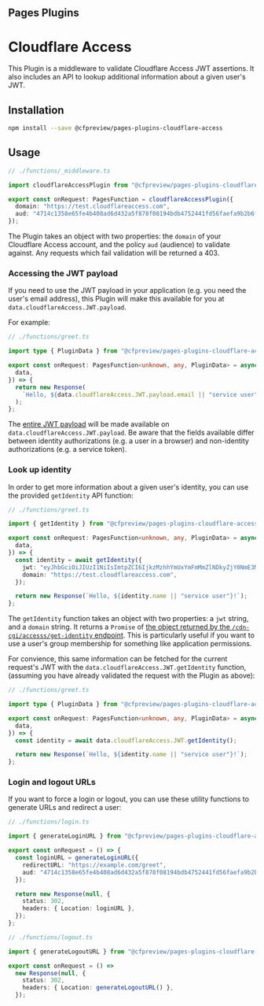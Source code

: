 ## Pages Plugins

# Cloudflare Access

This Plugin is a middleware to validate Cloudflare Access JWT assertions. It also includes an API to lookup additional information about a given user's JWT.

## Installation

```sh
npm install --save @cfpreview/pages-plugins-cloudflare-access
```

## Usage

```typescript
// ./functions/_middleware.ts

import cloudflareAccessPlugin from "@cfpreview/pages-plugins-cloudflare-access";

export const onRequest: PagesFunction = cloudflareAccessPlugin({
  domain: "https://test.cloudflareaccess.com",
  aud: "4714c1358e65fe4b408ad6d432a5f878f08194bdb4752441fd56faefa9b2b6f2",
});
```

The Plugin takes an object with two properties: the `domain` of your Cloudflare Access account, and the policy `aud` (audience) to validate against. Any requests which fail validation will be returned a 403.

### Accessing the JWT payload

If you need to use the JWT payload in your application (e.g. you need the user's email address), this Plugin will make this available for you at `data.cloudflareAccess.JWT.payload`.

For example:

```typescript
// ./functions/greet.ts

import type { PluginData } from "@cfpreview/pages-plugins-cloudflare-access";

export const onRequest: PagesFunction<unknown, any, PluginData> = async ({
  data,
}) => {
  return new Response(
    `Hello, ${data.cloudflareAccess.JWT.payload.email || "service user"}!`
  );
};
```

The [entire JWT payload](https://developers.cloudflare.com/cloudflare-one/identity/users/validating-json/#payload) will be made available on `data.cloudflareAccess.JWT.payload`. Be aware that the fields available differ between identity authorizations (e.g. a user in a browser) and non-identity authorizations (e.g. a service token).

### Look up identity

In order to get more information about a given user's identity, you can use the provided `getIdentity` API function:

```typescript
// ./functions/greet.ts

import { getIdentity } from "@cfpreview/pages-plugins-cloudflare-access/api";

export const onRequest: PagesFunction<unknown, any, PluginData> = async ({
  data,
}) => {
  const identity = await getIdentity({
    jwt: "eyJhbGciOiJIUzI1NiIsImtpZCI6IjkzMzhhYmUxYmFmMmZlNDkyZjY0NmE3MzZmMjVhZmJmN2IwMjVlMzVjNjI3YmU0ZjYwYzQxNGQ0YzczMDY5YjgiLCJ0eXAiOiJKV1QifQ.eyJhdWQiOlsiOTdlMmFhZTEyMDEyMWY5MDJkZjhiYzk5ZmMzNDU5MTNhYjE4NmQxNzRmMzA3OWVhNzI5MjM2NzY2YjJlN2M0YSJdLCJlbWFpbCI6ImFkbWluQGV4YW1wbGUuY29tIiwiZXhwIjoxNTE5NDE4MjE0LCJpYXQiOjE1MTkzMzE4MTUsImlzcyI6Imh0dHBzOi8vdGVzdC5jbG91ZGZsYXJlYWNjZXNzLmNvbSIsIm5vbmNlIjoiMWQ4MDgzZjcwOGE0Nzk4MjI5NmYyZDk4OTZkNzBmMjA3YTI3OTM4ZjAyNjU0MGMzOTJiOTAzZTVmZGY0ZDZlOSIsInN1YiI6ImNhNjM5YmI5LTI2YWItNDJlNS1iOWJmLTNhZWEyN2IzMzFmZCJ9.05vGt-_0Mw6WEFJF3jpaqkNb88PUMplsjzlEUvCEfnQ",
    domain: "https://test.cloudflareaccess.com",
  });

  return new Response(`Hello, ${identity.name || "service user"}!`);
};
```

The `getIdentity` function takes an object with two properties: a `jwt` string, and a `domain` string. It returns a `Promise` of [the object returned by the `/cdn-cgi/accesss/get-identity` endpoint](https://developers.cloudflare.com/cloudflare-one/identity/users/validating-json/#groups-within-a-jwt). This is particularly useful if you want to use a user's group membership for something like application permissions.

For convience, this same information can be fetched for the current request's JWT with the `data.cloudflareAccess.JWT.getIdentity` function, (assuming you have already validated the request with the Plugin as above):

```typescript
// ./functions/greet.ts

import type { PluginData } from "@cfpreview/pages-plugins-cloudflare-access";

export const onRequest: PagesFunction<unknown, any, PluginData> = async ({
  data,
}) => {
  const identity = await data.cloudflareAccess.JWT.getIdentity();

  return new Response(`Hello, ${identity.name || "service user"}!`);
};
```

### Login and logout URLs

If you want to force a login or logout, you can use these utility functions to generate URLs and redirect a user:

```typescript
// ./functions/login.ts

import { generateLoginURL } from "@cfpreview/pages-plugins-cloudflare-access";

export const onRequest = () => {
  const loginURL = generateLoginURL({
    redirectURL: "https://example.com/greet",
    aud: "4714c1358e65fe4b408ad6d432a5f878f08194bdb4752441fd56faefa9b2b6f2",
  });

  return new Response(null, {
    status: 302,
    headers: { Location: loginURL },
  });
};
```

```typescript
// ./functions/logout.ts

import { generateLogoutURL } from "@cfpreview/pages-plugins-cloudflare-access";

export const onRequest = () =>
  new Response(null, {
    status: 302,
    headers: { Location: generateLogoutURL() },
  });
```
